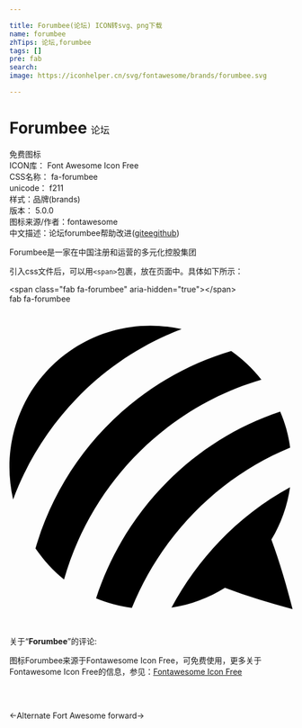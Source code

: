 ```yaml
---

title: Forumbee(论坛) ICON转svg、png下载
name: forumbee
zhTips: 论坛,forumbee
tags: []
pre: fab
search: 
image: https://iconhelper.cn/svg/fontawesome/brands/forumbee.svg

---
```


# Forumbee  <small style="font-size: 60%;font-weight: 100">论坛</small>


<div class="detail-page">
<p>
<span><span class="badge-success badge">免费图标</span> </span>
<br/>
<span>
ICON库：
<span class="badge-secondary badge">Font Awesome Icon Free</span> 
</span>
<br/>
<span>
CSS名称：
<span class="badge-secondary badge">fa-forumbee</span> 
</span>
<br/>
<span>
unicode：
<span class="badge-secondary badge">f211</span> 
<copy-btn content='f211' btn-title=""></copy-btn>
<copy-btn :content='String.fromCodePoint(parseInt("f211", 16))' btn-title="复制U"></copy-btn>
</span><br/><span>样式：<span class="badge-light badge">品牌(brands)</span></span>
<br/>
<span>
版本：
<span class="badge-secondary badge">5.0.0</span> 
</span>
<br/>
<span>图标来源/作者：<span class="badge-light badge">fontawesome</span></span> 
<br/>
<span class="zh-detail">中文描述：<span class="badge-primary badge">论坛</span><span class="badge-primary badge">forumbee</span><span class="help-link"><span>帮助改进</span>(<a href="https://gitee.com/liuwave/icon-helper/edit/master/json/fontawesome/brands/forumbee.json" target="_blank" rel="noopener noreferrer">gitee</a><a href="https://github.com/liuwave/icon-helper/edit/master/json/fontawesome/brands/forumbee.json" target="_blank" rel="noopener noreferrer">github</a></span>)</span><br/>
</p>
</div><div class="description description alert alert-light">Forumbee是一家在中国注册和运营的多元化控股集团</div>
<div class="alert alert-dark">
  <i class="fab fa-forumbee fa-xs"></i>
  <i class="fab fa-forumbee fa-sm"></i>
  <i class="fab fa-forumbee fa-lg"></i>
  <i class="fab fa-forumbee fa-2x"></i>
  <i class="fab fa-forumbee fa-3x"></i>
  <i class="fab fa-forumbee fa-5x"></i>
  <i class="fab fa-forumbee fa-7x"></i>
</div>
<div>
  <p>引入css文件后，可以用<code>&lt;span&gt;</code>包裹，放在页面中。具体如下所示：    
  </p>
  <div class="alert alert-primary" style="font-size: 14px">
    &lt;span class="fab fa-forumbee" aria-hidden="true"&gt;&lt;/span&gt;
    <copy-btn content='<span class="fab fa-forumbee" aria-hidden="true"></span>'></copy-btn>
  </div>
  <div class="alert alert-secondary">
    <i class="fab fa-forumbee"
    style="font-size: 24px"
    aria-hidden="true"></i> fab fa-forumbee
    <copy-btn content="fab fa-forumbee" btn-title="复制图标名称"></copy-btn>
  </div>
</div>
<div id="svg" class="svg-wrap">
<svg xmlns="http://www.w3.org/2000/svg" viewBox="0 0 448 512"><path d="M5.8 309.7C2 292.7 0 275.5 0 258.3 0 135 99.8 35 223.1 35c16.6 0 33.3 2 49.3 5.5C149 87.5 51.9 186 5.8 309.7zm392.9-189.2C385 103 369 87.8 350.9 75.2c-149.6 44.3-266.3 162.1-309.7 312 12.5 18.1 28 35.6 45.2 49 43.1-151.3 161.2-271.7 312.3-315.7zm15.8 252.7c15.2-25.1 25.4-53.7 29.5-82.8-79.4 42.9-145 110.6-187.6 190.3 30-4.4 58.9-15.3 84.6-31.3 35 13.1 70.9 24.3 107 33.6-9.3-36.5-20.4-74.5-33.5-109.8zm29.7-145.5c-2.6-19.5-7.9-38.7-15.8-56.8C290.5 216.7 182 327.5 137.1 466c18.1 7.6 37 12.5 56.6 15.2C240 367.1 330.5 274.4 444.2 227.7z"/></svg>
</div>
<detail full-name='fa-forumbee'></detail>
<div class="icon-detail__container">
<p>关于“<b>Forumbee</b>”的评论:</p>
</div>
<Vssue title="关于“Forumbee”的评论" />    
<div><p>图标Forumbee来源于Fontawesome Icon Free，可免费使用，更多关于  Fontawesome Icon Free的信息，参见：<a target="_blank" href="https://iconhelper.cn/fontawesome.html">Fontawesome Icon Free</a>
</p></div>

<div style="padding:2rem 0 " class="page-nav"><p class="inner"><span class="prev">←<router-link to="/icon/brands/fort-awesome-alt.html">Alternate Fort Awesome</router-link></span> <span class="next"><router-link to="/icon/solid/forward.html">forward</router-link>→</span></p></div>
